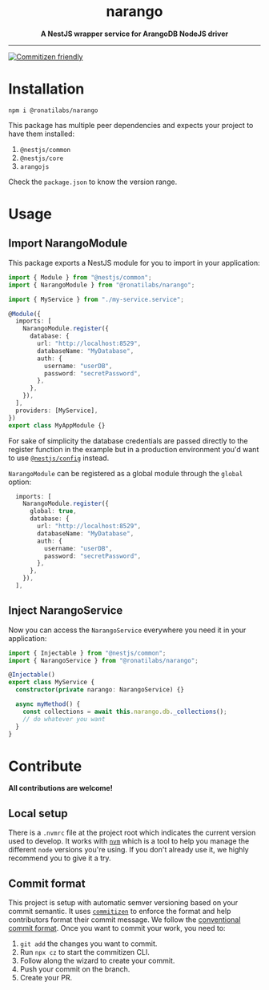<div align="center">
  <h1>narango</h1>
  <strong>A NestJS wrapper service for ArangoDB NodeJS driver</strong>
</div>

<hr>

[![Commitizen friendly](https://img.shields.io/badge/commitizen-friendly-brightgreen.svg)](http://commitizen.github.io/cz-cli/)

# Installation

```
npm i @ronatilabs/narango
```

This package has multiple peer dependencies and expects your project to have them installed:

1. `@nestjs/common`
2. `@nestjs/core`
3. `arangojs`

Check the `package.json` to know the version range.

# Usage

## Import NarangoModule

This package exports a NestJS module for you to import in your application:

```typescript
import { Module } from "@nestjs/common";
import { NarangoModule } from "@ronatilabs/narango";

import { MyService } from "./my-service.service";

@Module({
  imports: [
    NarangoModule.register({
      database: {
        url: "http://localhost:8529",
        databaseName: "MyDatabase",
        auth: {
          username: "userDB",
          password: "secretPassword",
        },
      },
    }),
  ],
  providers: [MyService],
})
export class MyAppModule {}
```

For sake of simplicity the database credentials are passed directly to the register function in the example but in a production environment you'd want to use [`@nestjs/config`](https://docs.nestjs.com/techniques/configuration) instead.

`NarangoModule` can be registered as a global module through the `global` option:

```ts
  imports: [
    NarangoModule.register({
      global: true,
      database: {
        url: "http://localhost:8529",
        databaseName: "MyDatabase",
        auth: {
          username: "userDB",
          password: "secretPassword",
        },
      },
    }),
  ],

```

## Inject NarangoService

Now you can access the `NarangoService` everywhere you need it in your application:

```typescript
import { Injectable } from "@nestjs/common";
import { NarangoService } from "@ronatilabs/narango";

@Injectable()
export class MyService {
  constructor(private narango: NarangoService) {}

  async myMethod() {
    const collections = await this.narango.db._collections();
    // do whatever you want
  }
}
```

# Contribute

**All contributions are welcome!**

## Local setup

There is a `.nvmrc` file at the project root which indicates the current version used to develop. It works with [`nvm`](https://github.com/nvm-sh/nvm) which is a tool to help you manage the different `node` versions you're using. If you don't already use it, we highly recommend you to give it a try.

## Commit format

This project is setup with automatic semver versioning based on your commit semantic. It uses [`commitizen`](https://commitizen.github.io/cz-cli/) to enforce the format and help contributors format their commit message. We follow the [conventional commit format](https://www.conventionalcommits.org/en/v1.0.0/). Once you want to commit your work, you need to:

1. `git add` the changes you want to commit.
2. Run `npx cz` to start the commitizen CLI.
3. Follow along the wizard to create your commit.
4. Push your commit on the branch.
5. Create your PR.
